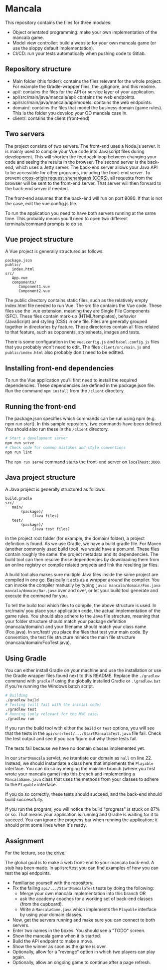 # Mancala

This repository contains the files for three modules:

- Object orientated programming: make your own implementation of the mancala game.
- Model view controller: build a website for your own mancala game (or use the sloppy default implementation).
- CI/CD: run your tests automatically when pushing code to Gitlab.

## Repository structure

- Main folder (this folder): contains the files relevant for the whole project. For example the Gradle-wrapper files, the .gitignore, and this readme.
- api/: contains the files for the API or service layer of your application.
- api/src/main/java/mancala/api: contains the web endpoints.
- api/src/main/java/mancala/api/models: contains the web endpoints.
- domain/: contains the files that model the business domain (game rules). This is the folder you develop your OO mancala case in.
- client/: contains the client (front-end)

## Two servers

The project consists of two servers. The front-end uses a Node.js server. It is mainly used to compile your Vue code into Javascript files during development. This will shorten the feedback loop between changing your code and seeing the results in the browser. The second server is the back-end, which uses a Jetty server. The back-end server allows your Java API to be accessible for other programs, including the front-end server. To prevent [cross-origin request shenanigans (CORS)](https://developer.mozilla.org/en-US/docs/Web/HTTP/CORS), all requests from the browser will be sent to the front-end server. That server will then forward to the back-end server if needed.

The front-end assumes that the back-end will run on port 8080. If that is not the case, edit the vue.config.js file.

To run the application you need to have both servers running at the same time. This probably means you'll need to open two different terminals/command prompts to do so.

## Vue project structure

A Vue project is generally structured as follows:

```
package.json
public/
   index.html
src/
   App.vue
   components/
      Component1.vue
      Component2.vue
```

The public directory contains static files, such as the relatively empty index.html file needed to run Vue. The src file contains the Vue code. These files use the .vue extension, meaning they are Single File Components (SFC). These files contain mark-up (HTML/templates), behavior (JavaScript) and styling (CSS) in one file. Files are generally grouped together in directories by feature. These directories contain all files related to that feature, such as coponents, stylesheets, images and tests.

There is some configuration in the `vue.config.js` and `babel.config.js` files that you probably won't need to edit. The files `client/src/main.js` and `public/index.html` also probably don't need to be editted.

## Installing front-end dependencies

To run the Vue application you'll first need to install the required dependencies. These dependencies are defined in the package.json file. Run the command `npm install` from the `/client` directory.

## Running the front-end

The package.json specifies which commands can be run using npm (e.g. npm run start). In this sample repository, two commands have been defined. You should also run these in the `/client` directory.

```bash
# Start a development server
npm run serve
# Check code for common mistakes and style conventions
npm run lint
```

The `npm run serve` command starts the front-end server on `localhost:3000`.

## Java project structure

A Java project is generally structured as follows:

```
build.gradle
src/
   main/
       (package)/
            (Java files)
   test/
       (package)/
            (Java test files)
```

In the project root folder (for example, the domain/ folder), a project definition is found. As we use Gradle, we have a build.gradle file. For Maven (another commonly used build tool), we would have a pom.xml. These files contain roughly the same: the project metadata and its dependencies. The build tool can then resolve those dependencies by downloading them from an online registry or compile related projects and link the resulting jar files.

A build tool also makes sure multiple Java files inside the same project are compiled in one go. Basically it acts as a wrapper around the compiler. You can invoke the compiler manually by typing `javac mancala/domain/Foo.java mancala/domain/Bar.java` over and over, or let your build tool generate and execute the command for you.

To tell the build tool which files to compile, the above structure is used. In src/main/ you place your application code, the actual implementation of the game rules. You should also adhere to the Java file structure, meaning that your folder structure should match your package definition (mancala/domain/) and your filename should match your class name (Foo.java). In src/test/ you place the files that test your main code. By convention, the test file structure mimics the main file structure (mancala/domain/FooTest.java).

## Using Gradle

You can either install Gradle on your machine and use the installation or use the Gradle wrapper files found next to this README. Replace the `./gradlew` command with `gradle` if using the globally installed Gradle or `.\gradlew.bat` if you're running the Windows batch script.

```bash
# Building
./gradlew build
# Testing (will fail with the initial code)
./gradlew test
# Running (only relevant for the MVC case)
./gradlew run
```

If you run the build tool with either the `build` or `test` options, you will see that the tests in the `api/src/test/.../StartMancalaTest.java` file fail. Check the test output and see if you can figure out why these tests fail.

The tests fail because we have no domain classes implemented yet.

In our `StartMancala` servlet, we istantiate our domain as `null` on line 22. Instead, we should instantiate a class here that implements the `Playable` interface. You can do so by merging the mainline branch (where you first wrote your mancala game) into this branch and implementing a `MancalaGame.java` class that uses the methods from your classes to adhere to the `Playable` interface. 

If you do so correctly, these tests should succeed, and the back-end should build successfully.

If you run the program, you will notice the build "progress" is stuck on 87% or so. That means your application is running and Gradle is waiting for it to succeed. You can ignore the progress bar when running the application; it should print some lines when it's ready.

## Assignment

For the lecture, see [the drive](https://drive.google.com/drive/u/0/folders/1PvC-HS8ty3mdtSaNdR5rt5-GwL-5_LaY).

The global goal is to make a web front-end to your mancala back-end. A stub has been made. In api/src/test you can find examples of how you can test the api endpoints.

- Familiarise yourself with the repository. 
- Fix the failing `api/.../StartMancalaTest` tests by doing the following:
  - Merge your own mancala implementation into this branch OR
  - ask the academy coaches for a working set of back-end classes (from the cupboard).
  - Write a `MancalaGame.java` which implements the `Playable` interface by using your domain classes.
- Now, get the servers running and make sure you can connect to both servers. 
- Enter two names in the boxes. You should see a "TODO" screen.
- Show the mancala game when it is started.
- Build the API endpoint to make a move.
- Show the winner as soon as the game is over.
- Optionally, allow for a "revenge" option in which two players can play again.
- Optionally, allow an ongoing game to continue after a page refresh.